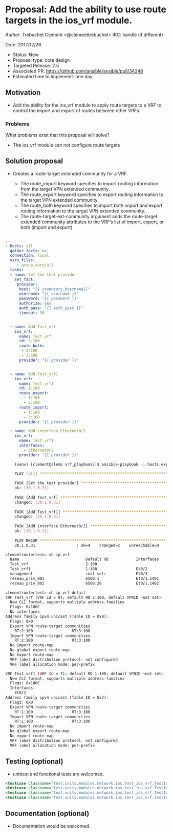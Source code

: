 # Proposal: Add the ability to use route targets in the ios_vrf module.

*Author*: Trebuchet Clement <@clementtrebuchet> IRC: handle (if different)

*Date*: 2017/12/26

- Status: New
- Proposal type: core design
- Targeted Release: 2.5
- Associated PR: https://github.com/ansible/ansible/pull/34248
- Estimated time to implement: one day


## Motivation
- Add the ability for the ios_vrf module to apply route targets to a VRF to control the import and export of routes between other VRFs.

### Problems
What problems exist that this proposal will solve?
- The ios_vrf module can not configure route targets

## Solution proposal
- Creates a route-target extended community for a VRF.

  - The route_import keyword specifies to import routing information from the target VPN extended community.
  - The route_export keyword specifies to export routing information to the target VPN extended community.
  - The route_both keyword specifies to import both import and export routing information to the target VPN extended community.
  - The route-target-ext-community argument adds the route-target extended community attributes to the VRF’s list of import, export, or both (import and export) 


```yaml

---
- hosts: all
  gather_facts: no
  connection: local
  vars_files:
     - group_vars/all
  tasks:
  - name: Set the test provider
    set_fact:
     provider:
      host: "{{ inventory_hostname}}"
      username: "{{ username }}"
      password: "{{ password }}"
      authorize: yes
      auth_pass: "{{ auth_pass }}"
      timeout: 30


  - name: Add Test_vrf
    ios_vrf:
      name: Test_vrf
      rd: 2:100
      route_both:
       - 2:100
       - 3:100
      provider: "{{ provider }}"


  - name: Add Test_vrf1
    ios_vrf:
      name: Test_vrf1
      rd: 1:100
      route_export:
        - 1:100
        - 3:100
      route_import:
        - 1:100
        - 3:100
      provider: "{{ provider }}"

  - name: Add interface Ethernet0/2
    ios_vrf:
      name: Test_vrf1
      interfaces:
        - Ethernet0/2
      provider: "{{ provider }}"
```

```bash
    (venv) [clement@clemo vrf_playbooks]$ ansible-playbook -i hosts export_import_both.yml 

    PLAY [all] *********************************************************************************************************************************************************************
    
    TASK [Set the test provider] ***************************************************************************************************************************************************
    ok: [30.1.0.31]
    
    TASK [Add Test_vrf] ************************************************************************************************************************************************************
    changed: [30.1.0.31]
    
    TASK [Add Test_vrf1] ***********************************************************************************************************************************************************
    changed: [30.1.0.31]
    
    TASK [Add interface Ethernet0/2] ***********************************************************************************************************************************************
    ok: [30.1.0.31]
    
    PLAY RECAP *********************************************************************************************************************************************************************
    30.1.0.31                  : ok=4    changed=2    unreachable=0    failed=0   

```

```bash
clementroutertest> sh ip vrf      
  Name                             Default RD            Interfaces
  Test_vrf                         2:100                 
  Test_vrf1                        1:100                 Et0/2
  management                       <not set>             Et0/3
  reseau_priv_001                  6500:1                Et0/1.1401
  reseau_priv_002                  6500:20               Et0/1.1402

clementroutertest> sh ip vrf detail 
VRF Test_vrf (VRF Id = 8); default RD 2:100; default VPNID <not set>
  New CLI format, supports multiple address-families
  Flags: 0x180C
  No interfaces
Address family ipv4 unicast (Table ID = 0x8):
  Flags: 0x0
  Export VPN route-target communities
    RT:2:100                 RT:3:100                
  Import VPN route-target communities
    RT:2:100                 RT:3:100                
  No import route-map
  No global export route-map
  No export route-map
  VRF label distribution protocol: not configured
  VRF label allocation mode: per-prefix

VRF Test_vrf1 (VRF Id = 7); default RD 1:100; default VPNID <not set>
  New CLI format, supports multiple address-families
  Flags: 0x180C
  Interfaces:
    Et0/2                   
Address family ipv4 unicast (Table ID = 0x7):
  Flags: 0x0
  Export VPN route-target communities
    RT:1:100                 RT:3:100                
  Import VPN route-target communities
    RT:1:100                 RT:3:100                
  No import route-map
  No global export route-map
  No export route-map
  VRF label distribution protocol: not configured
  VRF label allocation mode: per-prefix

```

## Testing (optional)
- unittest and functional tests are welcomed.

```xml
<testcase classname="test.units.modules.network.ios.test_ios_vrf.TestIosVrfModule" file="test/units/modules/network/ios/test_ios_vrf.py" line="127" name="test_ios_vrf_route_both" time="10.020341157913208"/>
<testcase classname="test.units.modules.network.ios.test_ios_vrf.TestIosVrfModule" file="test/units/modules/network/ios/test_ios_vrf.py" line="145" name="test_ios_vrf_route_both_exclusive" time="0.008541107177734375"/>
<testcase classname="test.units.modules.network.ios.test_ios_vrf.TestIosVrfModule" file="test/units/modules/network/ios/test_ios_vrf.py" line="139" name="test_ios_vrf_route_export" time="10.025418043136597"/>
<testcase classname="test.units.modules.network.ios.test_ios_vrf.TestIosVrfModule" file="test/units/modules/network/ios/test_ios_vrf.py" line="133" name="test_ios_vrf_route_import"
```

## Documentation (optional)
- Documentation would be welcomed.
